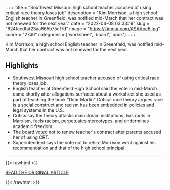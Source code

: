 +++
title = "Southwest Missouri high school teacher accused of using critical race theory loses job"
description = "Kim Morrison, a high school English teacher in Greenfield, was notified mid-March that her contract was not renewed for the next year."
date = "2022-04-08 03:33:19"
slug = "624facdfaf23aa865b75cf7d"
image = "https://i.imgur.com/ASAAoe6.jpg"
score = "2740"
categories = ['worksheet', 'board', 'book']
+++

Kim Morrison, a high school English teacher in Greenfield, was notified mid-March that her contract was not renewed for the next year.

## Highlights

- Southwest Missouri high school teacher accused of using critical race theory loses job.
- English teacher at Greenfield High School said the vote in mid-March came shortly after allegations surfaced about a worksheet she used as part of teaching the book "Dear Martin" Critical race theory argues race is a social construct and racism has been embedded in policies and legal systems in the U.S.
- Critics say the theory attacks mainstream institutions, has roots in Marxism, fuels racism, perpetuates stereotypes, and undermines academic freedom.
- The board voted not to renew teacher's contract after parents accused her of using CRT.
- Superintendent says the vote not to rehire Morrison went against his recommendation and that of the high school principal.

---

{{< rawhtml >}}
  <p class="article-category">
    <a target="_blank" href="https://www.news-leader.com/story/news/education/2022/04/07/greenfield-missouri-teacher-kim-morrison-accused-teaching-critical-race-theory-crt-loses-job/7264924001/">READ THE ORIGINAL ARTICLE</a>
  </p>
{{< /rawhtml >}}
